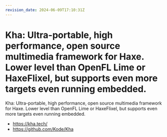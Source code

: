 ```yaml
---
revision_date: 2024-06-09T17:10:31Z
---
```

# Kha: Ultra-portable, high performance, open source multimedia framework for Haxe. Lower level than OpenFL Lime or HaxeFlixel, but supports even more targets even running embedded.
Kha: Ultra-portable, high performance, open source multimedia framework for Haxe. Lower level than OpenFL Lime or HaxeFlixel, but supports even more targets even running embedded.
* https://kha.tech/
* https://github.com/Kode/Kha